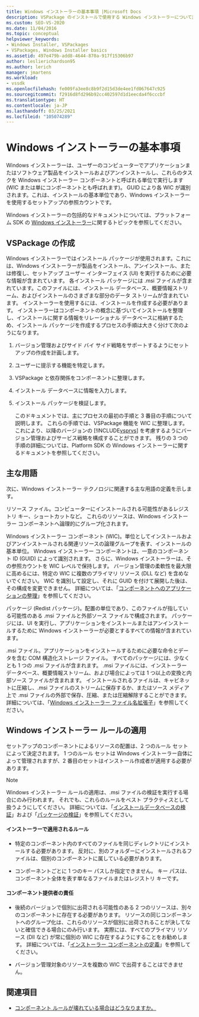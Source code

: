 ```yaml
---
title: Windows インストーラーの基本事項 |Microsoft Docs
description: VSPackage のインストールで使用する Windows インストーラーについて説明します。これには、VSPackage 機能を Windows インストーラー コンポーネントへ整理することも含まれます。
ms.custom: SEO-VS-2020
ms.date: 11/04/2016
ms.topic: conceptual
helpviewer_keywords:
- Windows Installer, VSPackages
- VSPackages, Windows Installer basics
ms.assetid: 497e479b-add8-4644-870a-917f15306b97
author: leslierichardson95
ms.author: lerich
manager: jmartens
ms.workload:
- vssdk
ms.openlocfilehash: fe009fa3ee8c8b9f2d15d3de4ee1fd067647c925
ms.sourcegitcommit: f2916d8fd296b92cc402597d1d1eecda4f6cccbf
ms.translationtype: HT
ms.contentlocale: ja-JP
ms.lasthandoff: 03/25/2021
ms.locfileid: "105074289"
---
```

# <a name="windows-installer-basics"></a>Windows インストーラーの基本事項
Windows インストーラーは、ユーザーのコンピューターでアプリケーションまたはソフトウェア製品をインストールおよびアンインストールし、これらのタスクを Windows インストーラー コンポーネントと呼ばれる単位で実行します (WIC または単にコンポーネントとも呼ばれます)。 GUID により各 WIC が識別されます。これは、インストールの基本単位であり、Windows インストーラーを使用するセットアップの参照カウントです。

 Windows インストーラーの包括的なドキュメントについては、プラットフォーム SDK の [Windows インストーラー](/previous-versions/2kt85ked(v=vs.120))に関するトピックを参照してください。

## <a name="authoring-a-vspackage"></a>VSPackage の作成
 Windows インストーラーではインストール パッケージが使用されます。これには、Windows インストーラーが製品をインストール、アンインストール、または修復し、セットアップ ユーザー インターフェイス (UI) を実行するために必要な情報が含まれています。 各インストール パッケージには .msi ファイルが含まれています。このファイルには、インストール データベース、概要情報ストリーム、およびインストールのさまざまな部分のデータ ストリームが含まれています。 インストーラーを使用するには、インストールを作成する必要があります。 インストーラーはコンポーネントの概念に基づいてインストールを整理し、インストールに関する情報をリレーショナル データベースに格納するため、インストール パッケージを作成するプロセスの手順は大きく分けて次のようになります。

1. バージョン管理およびサイド バイ サイド戦略をサポートするようにセットアップの作成を計画します。

2. ユーザーに提示する機能を特定します。

3. VSPackage と依存関係をコンポーネントに整理します。

4. インストール データベースに情報を入力します。

5. インストール パッケージを検証します。

   このドキュメントでは、主にプロセスの最初の手順と 3 番目の手順について説明します。 これらの手順では、VSPackage 機能を WIC に整理します。これにより、以降のバージョンの [!INCLUDE[vsprvs](../../code-quality/includes/vsprvs_md.md)] を考慮するようにバージョン管理およびサービス戦略を構成することができます。 残りの 3 つの手順の詳細については、Platform SDK の Windows インストーラーに関するドキュメントを参照してください。

## <a name="key-terms"></a>主な用語
 次に、Windows インストーラー テクノロジに関連する主な用語の定義を示します。

 リソース ファイル。コンピューターにインストールされる可能性があるレジストリ キー、ショートカットなど。 これらのリソースは、Windows インストーラー コンポーネントへ論理的にグループ化されます。

 Windows インストーラー コンポーネント (WIC)。単位としてインストールおよびアンインストールされる関連リソースの論理グループを表す、インストールの基本単位。 Windows インストーラー コンポーネントは、一意のコンポーネント ID (GUID) によって識別されます。 さらに、Windows インストーラーは、その参照カウントを WIC レベルで保持します。 バージョン管理の柔軟性を最大限に高めるには、特定の WIC に複数のプライマリ リソース (DLL など) を含めないでください。 WIC を識別して設定し、それに GUID を付けて展開した後は、その構成を変更できません。 詳細については、「[コンポーネントへのアプリケーションの整理](/windows/desktop/Msi/organizing-applications-into-components)」を参照してください。

 パッケージ (Redist パッケージ)。配置の単位であり、このファイルが指している可能性のある .msi ファイルと外部ソース ファイルで構成されます。 パッケージには、UI を実行し、アプリケーションをインストールまたはアンインストールするために Windows インストーラーが必要とするすべての情報が含まれています。

 .msi ファイル。アプリケーションをインストールするために必要な命令とデータを含む COM 構造化ストレージ ファイル。 すべてのパッケージには、少なくとも 1 つの .msi ファイルが含まれます。 .msi ファイルには、インストーラー データベース、概要情報ストリーム、および場合によっては 1 つ以上の変換と内部ソース ファイルが含まれます。 インストールされるファイルは、キャビネットに圧縮し、.msi ファイルのストリームに保存するか、またはソース メディア上で .msi ファイルの外部で保存、圧縮、または圧縮解除することができます。 詳細については、「[Windows インストーラー ファイル名拡張子](/windows/desktop/Msi/windows-installer-file-extensions)」を参照してください。

## <a name="windows-installer-rules-enforcement"></a>Windows インストーラー ルールの適用
 セットアップのコンポーネントによるリソースの配置は、2 つのルール セットによって決定されます。 1 つのルール セットは Windows インストーラー自体によって管理されますが、2 番目のセットはインストール作成者が適用する必要があります。

> [!NOTE]
> Windows インストーラー ルールの適用は、.msi ファイルの検証を実行する場合にのみ行われます。 それでも、これらのルールをベスト プラクティスとして扱うようにしてください。 詳細については、「[インストールデータベースの検証](/windows/desktop/Msi/validating-an-installation-database)」および「[パッケージの検証](/windows/desktop/Msi/package-validation)」を参照してください。

#### <a name="installer-enforced-rules"></a>インストーラーで適用されるルール

- 特定のコンポーネント内のすべてのファイルを同じディレクトリにインストールする必要があります。 反対に、別のフォルダーにインストールされるファイルは、個別のコンポーネントに属している必要があります。

- コンポーネントごとに 1 つのキー パスしか指定できません。 キー パスは、コンポーネント全体を表す単なるファイルまたはレジストリ キーです。

#### <a name="component-provider-responsibilities"></a>コンポーネント提供者の責任

- 後続のバージョンで個別に出荷される可能性のある 2 つのリソースは、別々のコンポーネントに存在する必要があります。 リソースの同じコンポーネントへのグループ化は、これらのリソースが個別に出荷されることが決してないと確信できる場合にのみ行います。 実際には、すべてのプライマリ リソース (Dll など) が常に個別の WIC に存在するようにすることをお勧めします。 詳細については、「[インストーラー コンポーネントの定義](/windows/desktop/Msi/defining-installer-components)」を参照してください。

- バージョン管理対象のリソースを複数の WIC で出荷することはできません。

## <a name="see-also"></a>関連項目
- [コンポーネント ルールが壊れている場合はどうなりますか。](/windows/desktop/Msi/what-happens-if-the-component-rules-are-broken)

